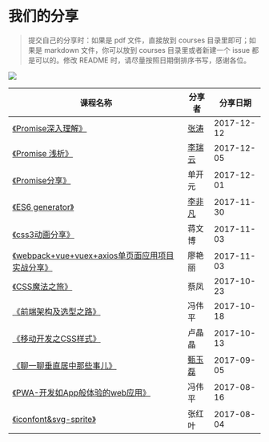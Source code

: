 # 我们的分享

>提交自己的分享时：如果是 pdf 文件，直接放到 courses 目录里即可；如果是 markdown 文件，你可以放到 courses 目录里或者新建一个 issue 都是可以的。修改 README 时，请尽量按照日期倒排序书写，感谢各位。

![](https://user-images.githubusercontent.com/1744713/33865765-2ce57ebe-df2e-11e7-9377-4eb9d7cca518.png)

课程名称 | 分享者 | 分享日期
--- | --- | ---
[《Promise深入理解》](https://github.com/jdf2e/share_course/issues/1) | [张涛](https://github.com/YeaseonZhang) | 2017-12-12
[《Promise 浅析》](http://slides.com/phoebe_li/promise) | [李瑞云](https://github.com/804607269) | 2017-12-05
[《Promise分享》](./courses/Promise分享.pdf) | 单开元 | 2017-12-01
[《ES6 generator》](./courses/ES6-generator.pdf) | [李非凡](https://github.com/Franslee) | 2017-11-30
[《css3动画分享》](./courses/css3动画分享.pdf) | 蒋文博 | 2017-11-03
[《webpack+vue+vuex+axios单页面应用项目实战分享》](./courses/webpack+vue+vuex+axios单页面应用项目实战分享.pdf) | 廖艳丽 | 2017-11-03
[《CSS魔法之旅》](./courses/CSS魔法之旅.pdf) | 蔡凤 | 2017-10-23
[《前端架构及选型之路》](./courses/前端架构及选型之路.pdf) | 冯伟平 | 2017-10-18
[《移动开发之CSS样式》](./courses/移动开发之CSS样式.pdf) | 卢晶晶 | 2017-10-13
[《聊一聊垂直居中那些事儿》](./courses/vertical.pdf) | [甄玉磊](https://github.com/zhenyulei) | 2017-09-05
[《PWA-开发如App般体验的web应用》](./courses/PWA-开发如App般体验的web应用.pdf) | 冯伟平 | 2017-08-16
[《iconfont&svg-sprite》](./courses/iconfont&svg-sprite.pdf) | 张红叶 | 2017-08-04
